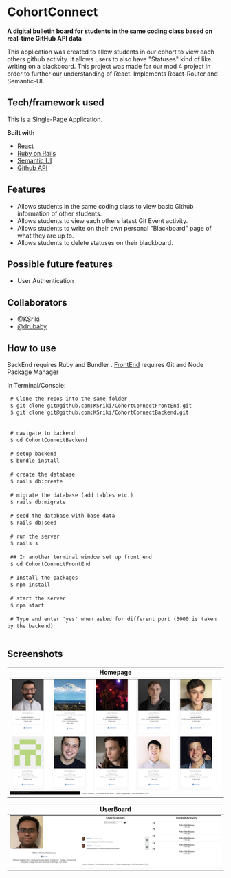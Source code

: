# CohortConnect

<b>A digital bulletin board for students in the same coding class based on real-time GitHub API data</b>

This application was created to allow students in our cohort to view each others github activity. It allows users to also have "Statuses" kind of like writing on a blackboard. This project was made for our mod 4 project in order to further our understanding of React. Implements React-Router and Semantic-UI.

## Tech/framework used

This is a Single-Page Application.

<b>Built with</b>
- [React](https://reactjs.org/)
- [Ruby on Rails](https://rubyonrails.org/)
- [Semantic UI](https://react.semantic-ui.com/)
- [Github API](https://developer.github.com/v3/)

## Features

- Allows students in the same coding class to view basic Github information of other students.
- Allows students to view each others latest Git Event activity.
- Allows students to write on their own personal "Blackboard" page of what they are up to.
- Allows students to delete statuses on their blackboard.

## Possible future features

- User Authentication

## Collaborators
- [@KSriki](https://github.com/KSriki)
- [@drubaby](https://github.com/drubaby/)

## How to use

BackEnd requires Ruby and Bundler . 
[FrontEnd](https://github.com/KSriki/CohortConnectFrontEnd) requires Git and Node Package Manager

In Terminal/Console:

```
 # Clone the repos into the same folder
 $ git clone git@github.com:KSriki/CohortConnectFrontEnd.git
 $ git clone git@github.com:KSriki/CohortConnectBackend.git
 

 # navigate to backend
 $ cd CohortConnectBackend
 
 # setup backend
 $ bundle install
 
 # create the database
 $ rails db:create
 
 # migrate the database (add tables etc.)
 $ rails db:migrate

 # seed the database with base data
 $ rails db:seed

 # run the server
 $ rails s
 
 ## In another terminal window set up front end
 $ cd CohortConnectFrontEnd
 
 # Install the packages
 $ npm install
 
 # start the server
 $ npm start
 
 # Type and enter 'yes' when asked for different port (3000 is taken by the backend)
 
```
## Screenshots

| Homepage  |
| ------------- | 
| <img src="https://github.com/KSriki/CohortConnectFrontEnd/blob/master/assets/HomePage.png" alt="homepage" /> | 

| UserBoard | 
| ------------- | 
|  <img src="https://github.com/KSriki/CohortConnectFrontEnd/blob/master/assets/UserBoard.png" alt="showpage" /> |

